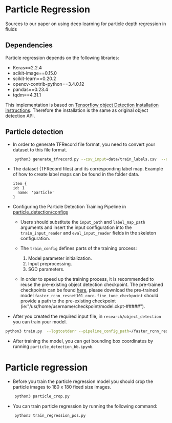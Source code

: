 # Particle Regression
Sources to our paper on using deep learning for particle depth regression in fluids

## Dependencies
Particle regression depends on the following libraries:
*   Keras==2.2.4
*   scikit-image==0.15.0
*   scikit-learn==0.20.2
*   opencv-contrib-python==3.4.0.12
*   pandas==0.23.4
*   tqdm==4.31.1


This implementation is based on [Tensorflow object Detection Installation instructions](https://github.com/tensorflow/models/blob/master/research/object_detection/g3doc/installation.md). Therefore the installation is the same as original object detection API.
## Particle detection
* In order to generate TFRecord file format, you need to convert your dataset to this file format.
```bash
    python3 generate_tfrecord.py --csv_input=data/train_labels.csv  --output_path=train.record
```
* The dataset (TFRecord files) and its corresponding label map. Example of how to create label maps can be found in the folder data.
  ```
  item {
  id: 1
    name: 'particle'
  }
  ```
* Configuring the Particle Detection Training Pipeline in [particle_detection/configs](particle_detection/configs)
  * Users should substitute the `input_path` and `label_map_path` arguments and insert the input configuration into the `train_input_reader` and `eval_input_reader` fields in the skeleton configuration.
  * The `train_config` defines parts of the training process:

    1. Model parameter initialization.
    2. Input preprocessing.
    3. SGD parameters.
  * In order to speed up the training process, it is recommended to reuse the pre-existing object detection checkpoint. The pre-trained checkpoints can be found [here](https://github.com/tensorflow/models/blob/master/research/object_detection/g3doc/detection_model_zoo.md), please download the pre-trained model `faster_rcnn_resnet101_coco`. `fine_tune_checkpoint` should provide a path to the pre-existing checkpoint (ie:"/usr/home/username/checkpoint/model.ckpt-#####").


* After you created the required input file, in `research/object_detection` you can train your model.
```bash
python3 train.py  --logtostderr --pipeline_config_path=/faster_rcnn_resnet101_kali.config  --train_dir=
```

* After training the model, you can get bounding box coordinates by running `particle_detection_bb.ipynb`.



# Particle regression
* Before you train the particle regression model you should crop the particle images to 180 x 180 fixed size images.
```bash
    python3 particle_crop.py
```

* You can train particle regression by running the following command:
```bash
    python3 train_regression_pos.py
```
